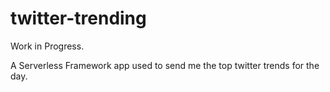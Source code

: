 # twitter-trending

Work in Progress.

A Serverless Framework app used to send me the top twitter trends for the day.
